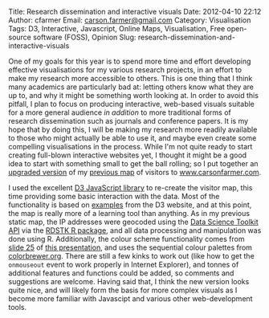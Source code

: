 Title: Research dissemination and interactive visuals
Date: 2012-04-10 22:12
Author: cfarmer
Email: carson.farmer@gmail.com
Category: Visualisation
Tags: D3, Interactive, Javascript, Online Maps, Visualisation, Free open-source software (FOSS), Opinion
Slug: research-dissemination-and-interactive-visuals

One of my goals for this year is to spend more time and effort
developing effective visualisations for my various research projects, in
an effort to make my research more accessible to others. This is one
thing that I think many academics are particularly bad at: letting
others know what they are up to, and why it might be something worth
looking at. In order to avoid this pitfall, I plan to focus on producing
interactive, web-based visuals suitable for a more general audience *in
addition* to more traditional forms of research dissemination such as
journals and conference papers. It is my hope that by doing this, I will
be making my research more readily available to those who might actually
be able to use it, and maybe even create some compelling visualisations
in the process. While I'm not quite ready to start creating full-blown
interactive websites yet, I thought it might be a good idea to start
with something small to get the ball rolling; so I put together an
[upgraded version][] of my [previous map][] of visitors to www.carsonfarmer.com.
<!--more-->

I used the excellent [D3 JavaScript library][] to re-create the visitor
map, this time providing some basic interaction with the data. Most of
the functionality is based on [examples][] from the D3 website, and at
this point, the map is really more of a learning tool than anything. As
in my previous static map, the IP addresses were geocoded using the
[Data Science Toolkit API][] via the [RDSTK R package][], and all data
processing and manipulation was done using R. Additionally, the colour
scheme functionality comes from [slide 25][] of [this presentation][],
and uses the sequential colour palettes from [colorbrewer.org][]. There
are still a few kinks to work out (like how to get the `onmouseout` event
to work properly in Internet Explorer), and tonnes of additional
features and functions could be added, so comments and suggestions are
welcome. Having said that, I think the new version looks quite nice, and
will likely form the basis for more complex visuals as I become more
familiar with Javascipt and various other web-development tools.

[upgraded version]: /examples/visitors/
[previous map]: |filename|because-its-fun-to-map-stuff.md
[D3 JavaScript library]: http://mbostock.github.com/d3/
[examples]: http://mbostock.github.com/d3/ex/
[Data Science Toolkit API]: http://www.datasciencetoolkit.org/
[RDSTK R package]: https://github.com/rtelmore/RDSTK
[slide 25]: http://mbostock.github.com/d3/talk/20111018/#25
[this presentation]: http://mbostock.github.com/d3/talk/20111018/#0
[colorbrewer.org]: http://colorbrewer2.org/
